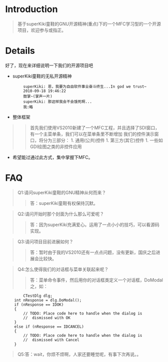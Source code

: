 # Introduction #

> 基于superKiki童鞋的GNU开源精神(重点)下的一个MFC学习型的一个开源项目，欢迎参与或指正。


# Details #

好了，现在来详细说明一下我们的开源项目吧
  * superKiki童鞋的无私开源精神
```
        superKiki: 恩，我要为自由软件事业奋斗终生...In god we trust~
        2010-09-18 19:46:22
        鼓掌~(掌声一片)
        superKiki: 那这样我会不会饿死啊...
        我:略
```
  * 整体框架
> > 首先我们使用VS2010新建了一个MFC工程，并且选择了SDI窗口，有一个主菜单条，我们可以在菜单条里不断增加
> > 我们的控件演示窗口，将分为三部分：
      1. 通用(公共)控件
      1. 第三方(其它)控件
      1. 一些如GDI绘图之类的非控件应用

  * 希望能过通过此方式，集中掌握下MFC。

# FAQ #


> Q1:请问superKiki童鞋的GNU精神从何而来？
> > 答：superKiki童鞋有权保持沉默。


> Q2:请问开始时那个封面为什么那么可爱呢？
> > 答：因为superKiki充满爱心。运用了一点小小的技巧，可以看源码实现。


> Q3:请问项目目前进展如何？
> > 答：暂时由于我的VS2010还有一点点问题，没有更新，国庆之后进展会比较快。


> Q4:怎么使得我们的对话框与菜单关联起来呢？
> > 答：菜单命令事件，然后用你的对话框类定义一个对话框，DoModal之，如：
```
        CTestDlg dlg;
	int nResponse = dlg.DoModal();
	if (nResponse == IDOK)
	{
		// TODO: Place code here to handle when the dialog is
		//  dismissed with OK
	}
	else if (nResponse == IDCANCEL)
	{
		// TODO: Place code here to handle when the dialog is
		//  dismissed with Cancel
	}
```


> Q5:答：wait，你烦不烦啊，人家还要睡觉呢，有事下次再说。。
